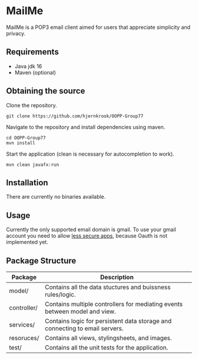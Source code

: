 # MailMe
MailMe is a POP3 email client aimed for users that appreciate simplicity and privacy. 

## Requirements
- Java jdk 16
- Maven (optional)

## Obtaining the source
Clone the repository.
```
git clone https://github.com/hjernkrook/OOPP-Group77
```
Navigate to the repository and install dependencies using maven.
```
cd OOPP-Group77
mvn install 
```
Start the application (clean is necessary for autocompletion to work).
```
mvn clean javafx:run
```

## Installation
There are currently no binaries available. 

## Usage
Currently the only supported email domain is gmail. To use your gmail account you need to allow [less secure apps](https://myaccount.google.com/lesssecureapps?pli=1&rapt=AEjHL4Opn2VvV4M2FVc8GL4t5w2MV0dbOlMLrMpvHxL4yBg2BE5bOlubol8AT-zBCMExfS5rNOcaS4ehlx93WNOve30nCRPeNw),
because Oauth is not implemented yet.

## Package Structure
| Package              | Description                                                                  |
|----------------------|------------------------------------------------------------------------------|
| model/               | Contains all the data stuctures and buissness rules/logic.                   |
| controller/          | Contains multiple controllers for mediating events between model and view.   |
| services/            | Contains logic for persistent data storage and connecting to email servers.  |
| resoruces/           | Contains all views, stylingsheets, and images.                               | 
| test/                | Contains all the unit tests for the application.                             |
